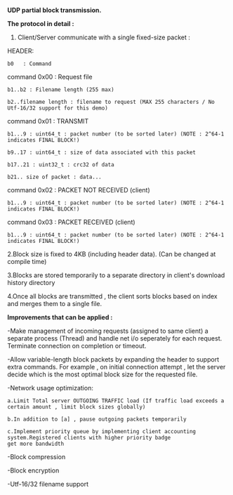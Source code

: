 **UDP partial block transmission.**

**The protocol in detail :**

1. Client/Server communicate with a single fixed-size  packet
	  :
	  
HEADER:

	b0   : Command 
	
command 0x00 : Request file

	b1..b2 : Filename length (255 max)
	
	b2..filename length : filename to request (MAX 255 characters / No Utf-16/32 support for this demo)

command 0x01 : TRANSMIT

	b1...9 : uint64_t : packet number (to be sorted later) (NOTE : 2^64-1 indicates FINAL BLOCK!)
	
	b9..17 : uint64_t : size of data associated with this packet
	
	b17..21 : uint32_t : crc32 of data
	
	b21.. size of packet : data...

command 0x02 : PACKET NOT RECEIVED (client)

	b1...9 : uint64_t : packet number (to be sorted later) (NOTE : 2^64-1 indicates FINAL BLOCK!)

command 0x03 : PACKET RECEIVED (client)

	b1...9 : uint64_t : packet number (to be sorted later) (NOTE : 2^64-1 indicates FINAL BLOCK!)
	
2.Block size is fixed to 4KB (including header data). (Can be changed at compile time)

3.Blocks are stored temporarily to a separate directory in client's download history directory

4.Once all blocks are transmitted , the client sorts blocks based on index and merges them to a single file.


**Improvements that can be applied :**

-Make management of incoming requests (assigned to same client) a separate process (Thread)
and handle net i/o seperately for each request. Terminate connection on completion or timeout.

-Allow variable-length block packets by expanding the header to support extra commands.
For example , on initial connection attempt , let the server decide which is the most optimal
block size for the requested file.

-Network usage optimization:

	a.Limit Total server OUTGOING TRAFFIC load (If traffic load exceeds a certain amount , limit block sizes globally)
	
	b.In addition to [a] , pause outgoing packets temporarily
	
	c.Implement priority queue by implementing client accounting system.Registered clients with higher priority badge
	get more bandwidth


-Block compression

-Block encryption

-Utf-16/32 filename support
